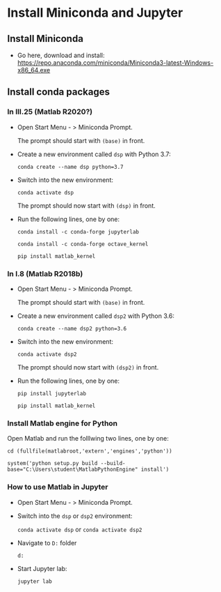 # Install Miniconda and Jupyter

## Install Miniconda

- Go here, download and install:
    https://repo.anaconda.com/miniconda/Miniconda3-latest-Windows-x86_64.exe
    
## Install conda packages

### In III.25 (Matlab R2020?)

- Open Start Menu - > Miniconda Prompt. 
  
  The prompt should start with `(base)` in front.
    
- Create a new environment called `dsp` with Python 3.7: 
  
  ```conda create --name dsp python=3.7```
  
- Switch into the new environment:
  
  ```conda activate dsp```
    
  The prompt should now start with `(dsp)` in front.
    
- Run the following lines, one by one:

  ```conda install -c conda-forge jupyterlab```

  ```conda install -c conda-forge octave_kernel```

  ```pip install matlab_kernel```
  
### In I.8 (Matlab R2018b)

- Open Start Menu - > Miniconda Prompt. 
  
  The prompt should start with `(base)` in front.
    
- Create a new environment called `dsp2` with Python 3.6: 
  
  ```conda create --name dsp2 python=3.6```

- Switch into the new environment:
  
  ```conda activate dsp2```
    
  The prompt should now start with `(dsp2)` in front.
    
- Run the following lines, one by one:

  ```pip install jupyterlab```

  ```pip install matlab_kernel```

  
### Install Matlab engine for Python

Open Matlab and run the folllwing two lines, one by one:

```cd (fullfile(matlabroot,'extern','engines','python'))```

```system('python setup.py build --build-base="C:\Users\student\MatlabPythonEngine" install')```

### How to use Matlab in Jupyter

- Open Start Menu - > Miniconda Prompt. 
- Switch into the `dsp` or `dsp2` environment:
  
  ```conda activate dsp``` or ```conda activate dsp2```
  
- Navigate to `D:` folder

  ```d:```

- Start Jupyter lab:
  
  ```jupyter lab```
